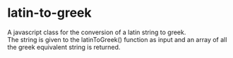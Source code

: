 # latin-to-greek

A javascript class for the conversion of a latin string to greek.    
The string is given to the latinToGreek() function as input and an array of all the greek equivalent string is returned.
